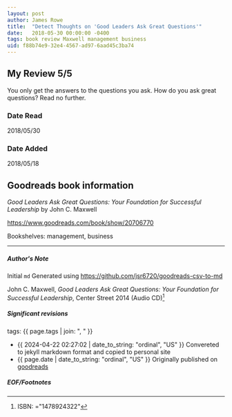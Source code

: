 ```yaml
---
layout: post
author: James Rowe
title:  "Detect Thoughts on 'Good Leaders Ask Great Questions'"
date:   2018-05-30 00:00:00 -0400
tags: book review Maxwell management business
uid: f88b74e9-32e4-4567-ad97-6aad45c3ba74
---
```


<!-- highly dependent on how you personally use jekyll templates, and how you want this to show up -->
<!-- escape any jekyll keys with double brackets -->

## My Review 5/5

You only get the answers to the questions you ask. How do you ask great questions? Read no further.

### Date Read
2018/05/30

### Date Added
2018/05/18

## Goodreads book information

*Good Leaders Ask Great Questions: Your Foundation for Successful Leadership* by John C. Maxwell

https://www.goodreads.com/book/show/20706770

Bookshelves: management, business

---

##### Author's Note

Initial `md` Generated using https://github.com/jsr6720/goodreads-csv-to-md

John C. Maxwell, *Good Leaders Ask Great Questions: Your Foundation for Successful Leadership*,  Center Street 2014 (Audio CD)[^1]

##### Significant revisions

tags: {{ page.tags | join: ", " }} <!-- todo move this somewhere -->

- {{ 2024-04-22 02:27:02 | date_to_string: "ordinal", "US" }} Convereted to jekyll markdown format and copied to personal site
- {{ page.date | date_to_string: "ordinal", "US" }} Originally published on [goodreads](https://www.goodreads.com)

##### EOF/Footnotes

[^1]: ISBN: ="1478924322"